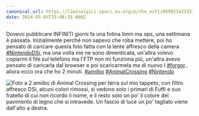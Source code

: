 ```yaml
---
canonical_url: https://liminalgici.spacc.eu.org/p/the_octt/669921423351086522
date: 2024-03-03T15:08:33.000Z
---
```

Dovevo pubblicare INFINITI giorni fa una fotina limin ma ops, una settimana è passata. Inizialmente perché non sapevo che roba mettere, poi ho pensato di caricare questa foto fatta con la lente affresco della camera <a href="https://liminalgici.spacc.eu.org/discover/tags/NintendoDSi?src=hash" title="#NintendoDSi" class="u-url hashtag" rel="external nofollow noopener">#NintendoDSi</a>, ma una volta me ne sono dimenticata, un'altra volevo copiarmi il file sul telefono ma l'FTP non mi funziona più, un'altra avevo pensato di caricarla dal browser e poi scaricarmela ma di nuovo I <a href="https://liminalgici.spacc.eu.org/discover/tags/forgor?src=hash" title="#forgor" class="u-url hashtag" rel="external nofollow noopener">#forgor</a>.. allora ecco ora che ho 2 minuti.
<a href="https://liminalgici.spacc.eu.org/discover/tags/amiibo?src=hash" title="#amiibo" class="u-url hashtag" rel="external nofollow noopener">#amiibo</a> <a href="https://liminalgici.spacc.eu.org/discover/tags/AnimalCrossing?src=hash" title="#AnimalCrossing" class="u-url hashtag" rel="external nofollow noopener">#AnimalCrossing</a> <a href="https://liminalgici.spacc.eu.org/discover/tags/Nintendo?src=hash" title="#Nintendo" class="u-url hashtag" rel="external nofollow noopener">#Nintendo</a>

![Foto a 2 amiibo di Animal Crossing per terra sul mio tappeto, con filtro affresco DSi, alcuni colori rimossi, si vedono solo i primari di Fuffi e suo fratello di cui non ricordo il nome, e il resto solo un po' il colore del pavimento di legno che si intravede. Un fascio di luce un po' tagliato viene dall'alto a destra.](https://liminalgici.spacc.eu.org/storage/m/_v2/664033260845064193/062ac74bd-fb82c6/ip8Qdw88NXNe/GcVPdhFSP6dxoOMgNvpqGWxnNPtUDjxqje35En2o.jpg)
